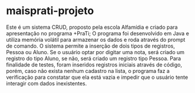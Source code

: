 # maisprati-projeto

Este é um sistema CRUD, proposto pela escola Alfamídia e criado para apresentação no programa +PraTi;
O programa foi desenvolvido em Java e utiliza memória volátil para armazenar os dados e roda através do prompt de comando.
O sistema permite a inserção de dois tipos de registros, Pessoa ou Aluno. Se o usuário optar por digitar uma nota, será criado um registro do tipo Aluno, se não, será criado um registro tipo Pessoa.
Para finalidade de testes, foram inseridos registros iniciais através de código, porém, caso não exista nenhum cadastro na lista, o programa faz a verificação para constatar que ela está vazia e impedir que o usuário tente interagir com dados inexistentes.
